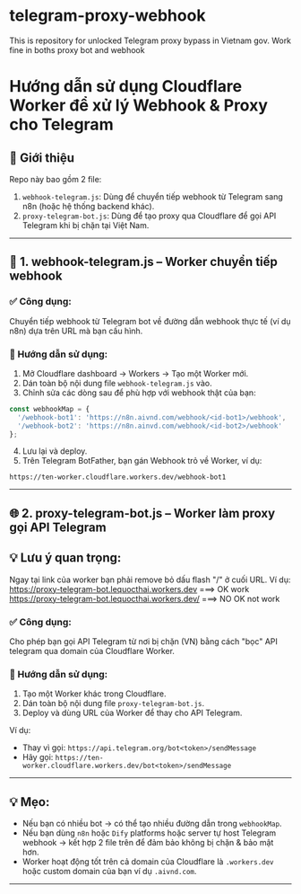 # telegram-proxy-webhook
This is repository for unlocked Telegram proxy bypass in Vietnam gov. Work fine in boths proxy bot and webhook

# Hướng dẫn sử dụng Cloudflare Worker để xử lý Webhook & Proxy cho Telegram

## 🧩 Giới thiệu

Repo này bao gồm 2 file:

1. `webhook-telegram.js`: Dùng để chuyển tiếp webhook từ Telegram sang n8n (hoặc hệ thống backend khác).
2. `proxy-telegram-bot.js`: Dùng để tạo proxy qua Cloudflare để gọi API Telegram khi bị chặn tại Việt Nam.

---

## 📁 1. webhook-telegram.js – Worker chuyển tiếp webhook

### ✅ Công dụng:

Chuyển tiếp webhook từ Telegram bot về đường dẫn webhook thực tế (ví dụ n8n) dựa trên URL mà bạn cấu hình.

### 📌 Hướng dẫn sử dụng:

1. Mở Cloudflare dashboard → Workers → Tạo một Worker mới.
2. Dán toàn bộ nội dung file `webhook-telegram.js` vào.
3. Chỉnh sửa các dòng sau để phù hợp với webhook thật của bạn:

```js
const webhookMap = {
  '/webhook-bot1': 'https://n8n.aivnd.com/webhook/<id-bot1>/webhook',
  '/webhook-bot2': 'https://n8n.ainvd.com/webhook/<id-bot2>/webhook'
};
```

4. Lưu lại và deploy.
5. Trên Telegram BotFather, bạn gán Webhook trỏ về Worker, ví dụ:

```
https://ten-worker.cloudflare.workers.dev/webhook-bot1
```

---

## 🌐 2. proxy-telegram-bot.js – Worker làm proxy gọi API Telegram

## 💡 Lưu ý quan trọng:
Ngay tại link của worker bạn phải remove bỏ dấu flash "/" ở cuối URL.
Ví dụ: https://proxy-telegram-bot.lequocthai.workers.dev  ===> OK work
       https://proxy-telegram-bot.lequocthai.workers.dev/  ===> NO OK not work

### ✅ Công dụng:

Cho phép bạn gọi API Telegram từ nơi bị chặn (VN) bằng cách "bọc" API telegram qua domain của Cloudflare Worker.

### 📌 Hướng dẫn sử dụng:

1. Tạo một Worker khác trong Cloudflare.
2. Dán toàn bộ nội dung file `proxy-telegram-bot.js`.
3. Deploy và dùng URL của Worker để thay cho API Telegram.

Ví dụ:

* Thay vì gọi: `https://api.telegram.org/bot<token>/sendMessage`
* Hãy gọi: `https://ten-worker.cloudflare.workers.dev/bot<token>/sendMessage`

---

## 💡 Mẹo:

* Nếu bạn có nhiều bot → có thể tạo nhiều đường dẫn trong `webhookMap`.
* Nếu bạn dùng `n8n` hoặc `Dify` platforms hoặc server tự host Telegram webhook → kết hợp 2 file trên để đảm bảo không bị chặn & bảo mật hơn.
* Worker hoạt động tốt trên cả domain của Cloudflare là `.workers.dev` hoặc custom domain của bạn ví dụ `.aivnd.com`.

---
